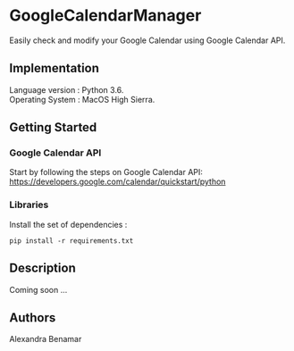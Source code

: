 # GoogleCalendarManager
Easily check and modify your Google Calendar using Google Calendar API. 

## Implementation

Language version : Python 3.6. <br />
Operating System : MacOS High Sierra.

## Getting Started

### Google Calendar API

Start by following the steps on Google Calendar API: <br />
  https://developers.google.com/calendar/quickstart/python

### Libraries

Install the set of dependencies : <br />
```
pip install -r requirements.txt

```
## Description

Coming soon ... <br />


## Authors

Alexandra Benamar
